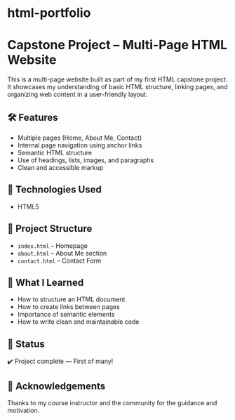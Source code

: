 # html-portfolio
# Capstone Project – Multi-Page HTML Website

This is a multi-page website built as part of my first HTML capstone project. It showcases my understanding of basic HTML structure, linking pages, and organizing web content in a user-friendly layout.

## 🛠 Features

- Multiple pages (Home, About Me, Contact)
- Internal page navigation using anchor links
- Semantic HTML structure
- Use of headings, lists, images, and paragraphs
- Clean and accessible markup

## 🚀 Technologies Used

- HTML5

## 📂 Project Structure

- `index.html` – Homepage
- `about.html` – About Me section
- `contact.html` – Contact Form

## 🧠 What I Learned

- How to structure an HTML document
- How to create links between pages
- Importance of semantic elements
- How to write clean and maintainable code

## 📌 Status

✔️ Project complete — First of many!

## 🙌 Acknowledgements

Thanks to my course instructor and the community for the guidance and motivation.
